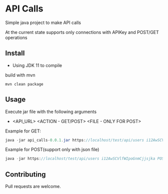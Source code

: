 # API Calls

Simple java project to make API calls

At the current state supports only connections with APIKey and POST/GET operations

## Install

- Using JDK 11 to compile

build with mvn 
```
mvn clean package
```
## Usage

Execute jar file with the following arguments

- <API_URL> <API KEY> <ACTION - GET/POST> <FILE - ONLY FOR POST>

Example for GET:
```java
java -jar api_calls-0.0.1.jar https://localhost/test/api/users i12AwSCVlfWIpoGnmCjjsjka GET
```

Example for POST(support only with json file)
```java
java -jar https://localhost/test/api/users i12AwSCVlfWIpoGnmCjjsjka POST test.json
```


## Contributing
Pull requests are welcome.
